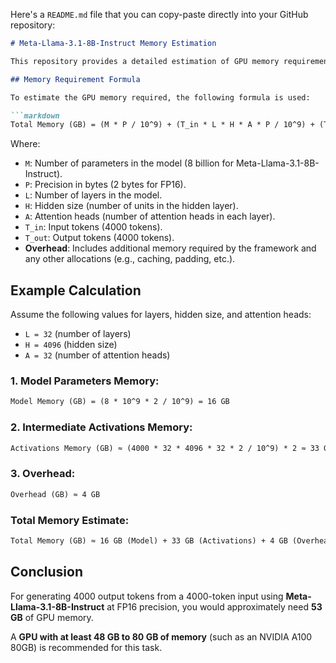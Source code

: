 Here's a `README.md` file that you can copy-paste directly into your GitHub repository:

```markdown
# Meta-Llama-3.1-8B-Instruct Memory Estimation

This repository provides a detailed estimation of GPU memory requirements for generating text using the **Meta-Llama-3.1-8B-Instruct** model. The calculation assumes an input prompt of 4000 tokens and a generated output of 4000 tokens.

## Memory Requirement Formula

To estimate the GPU memory required, the following formula is used:

```markdown
Total Memory (GB) = (M * P / 10^9) + (T_in * L * H * A * P / 10^9) + (T_out * L * H * A * P / 10^9) + Overhead
```

Where:
- `M`: Number of parameters in the model (8 billion for Meta-Llama-3.1-8B-Instruct).
- `P`: Precision in bytes (2 bytes for FP16).
- `L`: Number of layers in the model.
- `H`: Hidden size (number of units in the hidden layer).
- `A`: Attention heads (number of attention heads in each layer).
- `T_in`: Input tokens (4000 tokens).
- `T_out`: Output tokens (4000 tokens).
- **Overhead**: Includes additional memory required by the framework and any other allocations (e.g., caching, padding, etc.).

## Example Calculation

Assume the following values for layers, hidden size, and attention heads:
- `L = 32` (number of layers)
- `H = 4096` (hidden size)
- `A = 32` (number of attention heads)

### 1. Model Parameters Memory:

```markdown
Model Memory (GB) = (8 * 10^9 * 2 / 10^9) = 16 GB
```

### 2. Intermediate Activations Memory:

```markdown
Activations Memory (GB) ≈ (4000 * 32 * 4096 * 32 * 2 / 10^9) * 2 ≈ 33 GB
```

### 3. Overhead:

```markdown
Overhead (GB) ≈ 4 GB
```

### Total Memory Estimate:

```markdown
Total Memory (GB) ≈ 16 GB (Model) + 33 GB (Activations) + 4 GB (Overhead) ≈ 53 GB
```

## Conclusion

For generating 4000 output tokens from a 4000-token input using **Meta-Llama-3.1-8B-Instruct** at FP16 precision, you would approximately need **53 GB** of GPU memory.

A **GPU with at least 48 GB to 80 GB of memory** (such as an NVIDIA A100 80GB) is recommended for this task.



